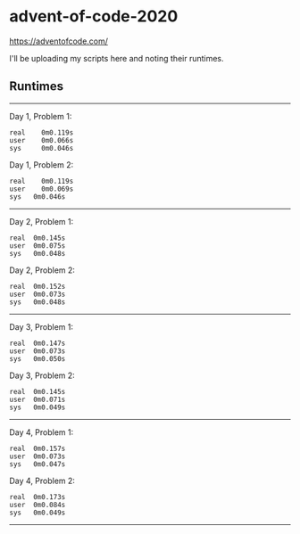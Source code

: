 # advent-of-code-2020
https://adventofcode.com/

I'll be uploading my scripts here and noting their runtimes.

## Runtimes

---

Day 1, Problem 1:
```
real	0m0.119s
user	0m0.066s
sys 	0m0.046s
```
Day 1, Problem 2:
```
real	0m0.119s
user	0m0.069s
sys	  0m0.046s
```

---

Day 2, Problem 1:
```
real  0m0.145s
user  0m0.075s
sys   0m0.048s
```

Day 2, Problem 2:
```
real  0m0.152s
user  0m0.073s
sys   0m0.048s
```

---

Day 3, Problem 1:
```
real  0m0.147s
user  0m0.073s
sys   0m0.050s
```

Day 3, Problem 2:
```
real  0m0.145s
user  0m0.071s
sys   0m0.049s
```

---

Day 4, Problem 1:
```
real  0m0.157s
user  0m0.073s
sys   0m0.047s
```
Day 4, Problem 2:
```
real  0m0.173s
user  0m0.084s
sys   0m0.049s
```

---
